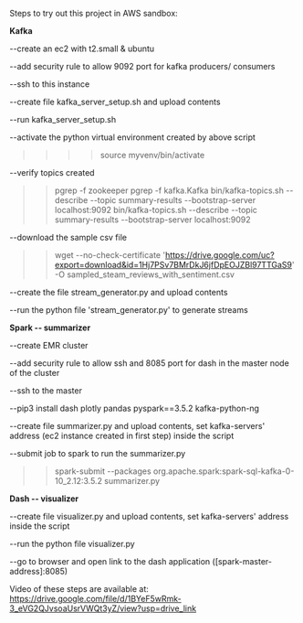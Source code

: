 Steps to try out this project in AWS sandbox:

**Kafka**

--create an ec2 with t2.small & ubuntu

--add security rule to allow 9092 port for kafka producers/ consumers

--ssh to this instance

--create file kafka_server_setup.sh and upload contents

--run kafka_server_setup.sh

--activate the python virtual environment created by above script
>>>>source myvenv/bin/activate

--verify topics created
>> pgrep -f zookeeper
>> pgrep -f kafka.Kafka
>> bin/kafka-topics.sh --describe --topic summary-results --bootstrap-server localhost:9092
>> bin/kafka-topics.sh --describe --topic summary-results --bootstrap-server localhost:9092

--download the sample csv file
>> wget --no-check-certificate 'https://drive.google.com/uc?export=download&id=1Hj7PSv7BMrDkJ6jfDpEOJZBl97TTGaS9' -O sampled_steam_reviews_with_sentiment.csv

--create the file stream_generator.py and upload contents

--run the python file 'stream_generator.py' to generate streams



**Spark -- summarizer**

--create EMR cluster

--add security rule to allow ssh and 8085 port for dash in the master node of the cluster

--ssh to the master

--pip3 install dash plotly pandas pyspark==3.5.2 kafka-python-ng

--create file summarizer.py and upload contents, set kafka-servers' address (ec2 instance created in first step) inside the script

--submit job to spark to run the summarizer.py
>> spark-submit --packages org.apache.spark:spark-sql-kafka-0-10_2.12:3.5.2 summarizer.py


**Dash -- visualizer**

--create file visualizer.py and upload contents, set kafka-servers' address inside the script

--run the python file visualizer.py

--go to browser and open link to the dash application ([spark-master-address]:8085)

Video of these steps are available at: https://drive.google.com/file/d/1BYeF5wRmk-3_eVG2QJvsoaUsrVWQt3yZ/view?usp=drive_link
